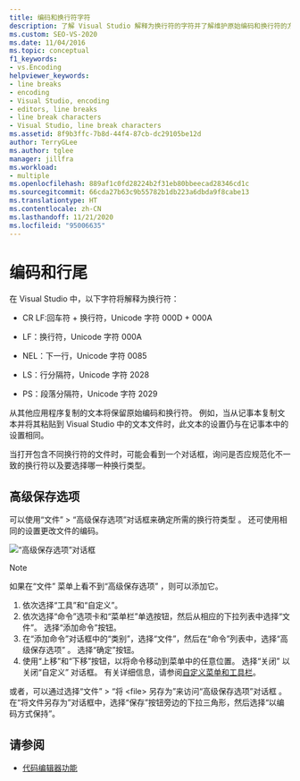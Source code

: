 ```yaml
---
title: 编码和换行符字符
description: 了解 Visual Studio 解释为换行符的字符并了解维护原始编码和换行符的方式。
ms.custom: SEO-VS-2020
ms.date: 11/04/2016
ms.topic: conceptual
f1_keywords:
- vs.Encoding
helpviewer_keywords:
- line breaks
- encoding
- Visual Studio, encoding
- editors, line breaks
- line break characters
- Visual Studio, line break characters
ms.assetid: 8f9b3ffc-7b8d-44f4-87cb-dc29105be12d
author: TerryGLee
ms.author: tglee
manager: jillfra
ms.workload:
- multiple
ms.openlocfilehash: 889af1c0fd28224b2f31eb80bbeecad28346cd1c
ms.sourcegitcommit: 66cda27b63c9b55782b1db223a6dbda9f8cabe13
ms.translationtype: HT
ms.contentlocale: zh-CN
ms.lasthandoff: 11/21/2020
ms.locfileid: "95006635"
---
```

# <a name="encodings-and-line-endings"></a>编码和行尾

在 Visual Studio 中，以下字符将解释为换行符：

- CR LF:回车符 + 换行符，Unicode 字符 000D + 000A

- LF：换行符，Unicode 字符 000A

- NEL：下一行，Unicode 字符 0085

- LS：行分隔符，Unicode 字符 2028

- PS：段落分隔符，Unicode 字符 2029

从其他应用程序复制的文本将保留原始编码和换行符。 例如，当从记事本复制文本并将其粘贴到 Visual Studio 中的文本文件时，此文本的设置仍与在记事本中的设置相同。

当打开包含不同换行符的文件时，可能会看到一个对话框，询问是否应规范化不一致的换行符以及要选择哪一种换行类型。

## <a name="advanced-save-options"></a>高级保存选项

可以使用“文件” > “高级保存选项”对话框来确定所需的换行符类型   。 还可使用相同的设置更改文件的编码。

![“高级保存选项”对话框](media/line_endings.png)

> [!NOTE]
> 如果在“文件”  菜单上看不到“高级保存选项”  ，则可以添加它。 
> 1. 依次选择“工具”和“自定义”。 
> 1. 依次选择“命令”选项卡和“菜单栏”单选按钮，然后从相应的下拉列表中选择“文件”。 选择“添加命令”按钮。 
> 1. 在“添加命令”对话框中的“类别”，选择“文件”，然后在“命令”列表中，选择“高级保存选项”      。 选择“确定”按钮。
> 1. 使用“上移”和“下移”按钮，以将命令移动到菜单中的任意位置。 选择“关闭”  以关闭“自定义”  对话框。 
> 有关详细信息，请参阅[自定义菜单和工具栏](../ide/how-to-customize-menus-and-toolbars-in-visual-studio.md#customizing_menu)。
>
> 或者，可以通过选择“文件” > “将 \<file\> 另存为”来访问“高级保存选项”对话框  。 在“将文件另存为”对话框中，选择“保存”按钮旁边的下拉三角形，然后选择“以编码方式保持”。

## <a name="see-also"></a>请参阅

- [代码编辑器功能](../ide/writing-code-in-the-code-and-text-editor.md)
